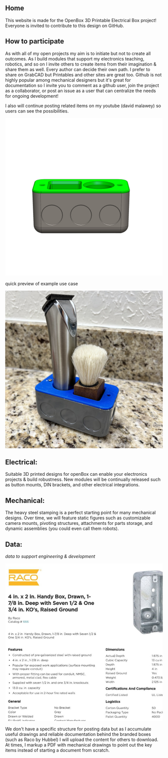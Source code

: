 ## Home

This website is made for the OpenBox 3D Printable Electrical Box project!  Everyone is invited to contribute to this design on GitHub.

## How to participate
As with all of my open projects my aim is to initiate but not to create all outcomes.  As I build modules that support my electronics teaching, robotics, and so on I invite others to create items from their imagination & share them as well.  Every author can decide their own path.  I prefer to share on GrabCAD but Printables and other sites are great too.  Github is not highly popular among mechanical designers but it's great for documentation so I invite you to comment as a github user, join the project as a collaborator, or post an issue as a user that can centralize the needs for ongoing development!  

I also will continue posting related items on my youtube (david malawey) so users can see the possibilities.

![mainimage](img/img_assembly2.jpg) 

quick preview of example use case

![demo1](img/img_demo1.jpg 'class=image-25')

## Electrical:
Suitable 3D printed designs for openBox can enable your electronics projects & build robustness. New modules will be continually released such as button mounts, DIN brackets, and other electrical integrations.

## Mechanical:
The heavy steel stamping is a perfect starting point for many mechanical designs.  Over time, we will feature static figures such as customizable camera mounts, pivoting structures, attachments for parts storage, and dynamic assemblies (you could even call them robots).

## Data:
_data to support engineering & development_

![image techsheet](img/img_racoData1.jpg)

We don't have a specific structure for posting data but as I accumulate useful drawings and reliable documentation behind the branded boxes (such as Raco by Hubbel) I will upload the content for others to download.  At times, I markup a PDF with mechanical drawings to point out the key items instead of starting a document from scratch.
